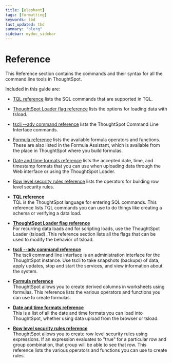 ```yaml
---
title: [elephant]
tags: [formatting]
keywords: tbd
last_updated: tbd
summary: "blerg"
sidebar: mydoc_sidebar
---
```

# Reference

This Reference section contains the commands and their syntax for all the command line tools in ThoughtSpot.

Included in this guide are:

-   [TQL reference](sql_cli_commands.html#) lists the SQL commands that are supported in TQL.
-   [ThoughtSpot Loader flag reference](data_importer_ref.html#) lists the options for loading data with tsload.
-   [tscli --adv command reference](tscli_command_ref.html#) lists the ThoughtSpot Command Line Interface commands.
-   [Formula reference](formula_reference.html#) lists the available formula operators and functions. These are also listed in the Formula Assistant, which is available from the place in ThoughtSpot where you build formulas.
-   [Date and time formats reference](date_formats_for_loading.html#) lists the accepted date, time, and timestamp formats that you can use when uploading data through the Web interface or using the ThoughtSpot Loader.
-   [Row level security rules reference](rls_rule_builder_reference.html#) lists the operators for building row level security rules.

-   **[TQL reference](../../admin/reference/sql_cli_commands.html)**  
TQL is the ThoughtSpot language for entering SQL commands. This reference lists TQL commands you can use to do things like creating a schema or verifying a data load.
-   **[ThoughtSpot Loader flag reference](../../admin/reference/data_importer_ref.html)**  
For recurring data loads and for scripting loads, use the ThoughtSpot Loader \(tsload\). This reference section lists all the flags that can be used to modify the behavior of tsload.
-   **[tscli --adv command reference](../../admin/reference/tscli_command_ref.html)**  
The tscli command line interface is an administration interface for the ThoughtSpot instance. Use tscli to take snapshots \(backups\) of data, apply updates, stop and start the services, and view information about the system.
-   **[Formula reference](../../admin/reference/formula_reference.html)**  
ThoughtSpot allows you to create derived columns in worksheets using formulas. This reference lists the various operators and functions you can use to create formulas.
-   **[Date and time formats reference](../../admin/reference/date_formats_for_loading.html)**  
This is a list of all the date and time formats you can load into ThoughtSpot, whether using data upload from the browser or tsload.
-   **[Row level security rules reference](../../admin/reference/rls_rule_builder_reference.html)**  
ThoughtSpot allows you to create row level security rules using expressions. If an expression evaluates to "true" for a particular row and group combination, that group will be able to see that row. This reference lists the various operators and functions you can use to create rules.

